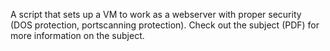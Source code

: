 A script that sets up a VM to work as a webserver with proper security (DOS protection, portscanning protection).
Check out the subject (PDF) for more information on the subject.
